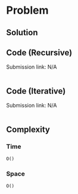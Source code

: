 # Problem
## Solution
## Code (Recursive)
Submission link: N/A
```
```
## Code (Iterative)
Submission link: N/A
```
```
## Complexity
### Time
`O()`
### Space
`O()`
